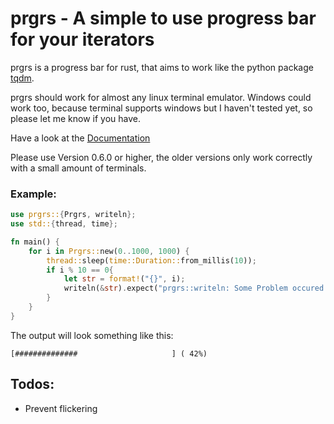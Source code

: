 # prgrs - A simple to use progress bar for your iterators
prgrs is a progress bar for rust, that aims to work like the python package [tqdm](https://github.com/tqdm/tqdm).


prgrs should work for almost any linux terminal emulator. Windows could work too, because terminal supports windows but I haven't tested yet, so please let me know if you have.

Have a look at the [Documentation](https://docs.rs/prgrs)

Please use Version 0.6.0 or higher, the older versions only work correctly with a small amount of terminals.

### Example:
```rust
use prgrs::{Prgrs, writeln};
use std::{thread, time};

fn main() {
    for i in Prgrs::new(0..1000, 1000) {
        thread::sleep(time::Duration::from_millis(10));
        if i % 10 == 0{
            let str = format!("{}", i);
            writeln(&str).expect("prgrs::writeln: Some Problem occured while trying to print");
        }
    }
}
```
The output will look something like this:
```
[##############                     ] ( 42%)
```

## Todos:
- Prevent flickering
